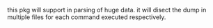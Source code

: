 this pkg will support in parsing of huge data.
it will disect the dump in multiple files for each command executed respectively.
